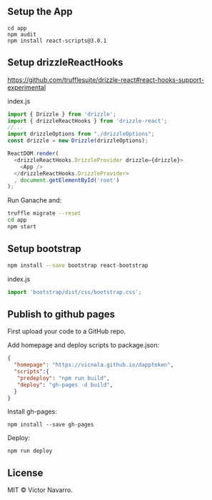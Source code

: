 ## Setup the App

```
cd app
npm audit
npm install react-scripts@3.0.1
```

## Setup drizzleReactHooks

https://github.com/trufflesuite/drizzle-react#react-hooks-support-experimental

index.js
```js
import { Drizzle } from 'drizzle';
import { drizzleReactHooks } from 'drizzle-react';
//...
import drizzleOptions from "./drizzleOptions";
const drizzle = new Drizzle(drizzleOptions);

ReactDOM.render(
  <drizzleReactHooks.DrizzleProvider drizzle={drizzle}>
    <App />
  </drizzleReactHooks.DrizzleProvider>
  , document.getElementById('root')
);
```

Run Ganache and:
```bash
truffle migrate --reset
cd app
npm start
```

## Setup bootstrap

```bash
npm install --save bootstrap react-bootstrap
```

index.js
```js
import 'bootstrap/dist/css/bootstrap.css';
```

## Publish to github pages

First upload your code to a GitHub repo.

Add homepage and deploy scripts to package.json:
```json
{
  "homepage": "https://vicnala.github.io/dapptoken",
  "scripts":{
   "predeploy": "npm run build",
   "deploy": "gh-pages -d build",
  }
}
```

Install gh-pages:
```
npm install --save gh-pages
```

Deploy:
```
npm run deploy
```

## License

MIT © Víctor Navarro.
